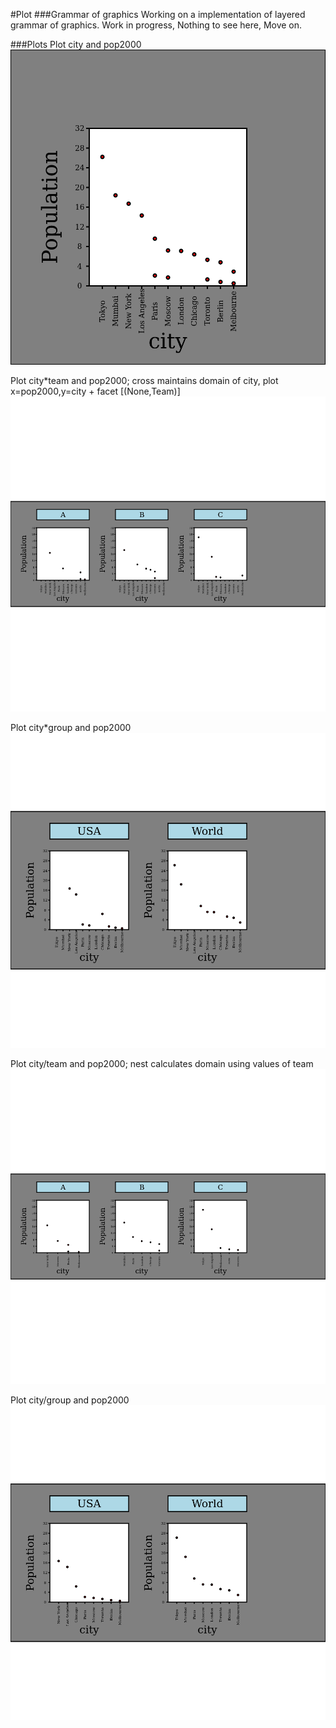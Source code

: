 #Plot
###Grammar of graphics
Working on a implementation of layered grammar of graphics. Work in progress, Nothing to see here, Move on.

###Plots
Plot city and pop2000
![a1](https://github.com/AjayRamanathan/Plot/blob/master/Images/Plot1.png)

Plot city*team and pop2000; cross maintains domain of city, plot x=pop2000,y=city + facet [(None,Team)] 
![b1](https://github.com/AjayRamanathan/Plot/blob/master/Images/Plot21.png)

Plot city*group and pop2000
![b2](https://github.com/AjayRamanathan/Plot/blob/master/Images/Plot22.png)

Plot city/team and pop2000; nest calculates domain using values of team 
![c1](https://github.com/AjayRamanathan/Plot/blob/master/Images/Plot31.png)

Plot city/group and pop2000
![c2](https://github.com/AjayRamanathan/Plot/blob/master/Images/Plot32.png)

